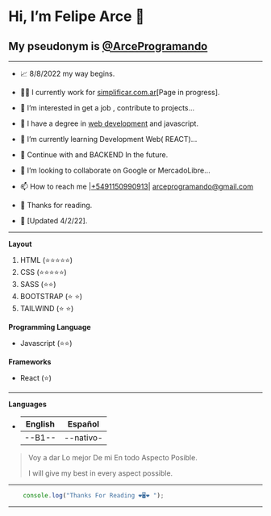 #  Hi, I’m **Felipe Arce** 👋
## My pseudonym is [@ArceProgramando](https://github.com/arceprogramando) 

---
* 📈 8/8/2022 my way begins.
* 👨‍💻 I currently work for [simplificar.com.ar](https://simplificar.com.ar)[Page in progress].
* 👀 I’m interested in get a job , 
contribute to projects...
* 💎 I have a degree in [web development](https://www.coderhouse.com/certificados/637579203779c3000ed1cb30) and javascript.
* 🌱 I’m currently learning Development Web( REACT)... 
* 🚀 Continue with  and BACKEND In the future.
* 💞️ I’m looking to collaborate on Google or MercadoLibre...
* 📫 How to reach me |[+5491150990913](https://api.whatsapp.com/send/?phone=5491150990913&text=Holaa%21+me+gustaria+un+presupuesto+de+tu+trabajo+desarrollando+paginas+web+%21%21%21%21&type=phone_number&app_absent=0)| arceprogramando@gmail.com
* 🙏 Thanks for reading.

* 🧿 [Updated 4/2/22].


--- 
__Layout__

1. HTML (⭐⭐⭐⭐⭐) 
1. CSS (⭐⭐⭐⭐⭐)
1. SASS (⭐⭐)
1. BOOTSTRAP (⭐ ⭐)
1. TAILWIND (⭐ ⭐)

__Programming Language__
* Javascript (⭐⭐)

__Frameworks__
* React (⭐)

---
__Languages__
*  |English|Español|
    |---|---|
    |--B1--|--nativo-|


>  Voy a dar Lo mejor De mi En todo Aspecto Posible. 
>
>I will give my best in every aspect possible.
---
```javascript
    console.log("Thanks For Reading ❤️🖥️❤️ ");
```


---
<!-- ![imagen Mia](https://i.ibb.co/tMpmh4X/301806148-599710788464539-2088601974251784911-n.jpg) -->
<!---
arceprogramando/arceprogramando is a ✨ special ✨ repository because its `README.md` (this file) appears on your GitHub profile.
You can click the Preview link to take a look at your changes.
--->
